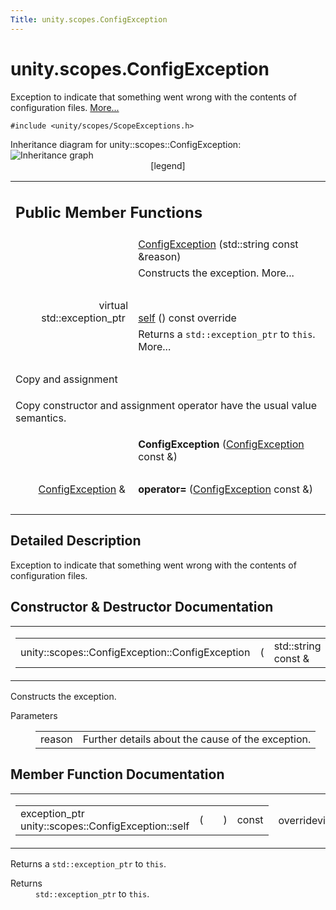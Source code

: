 ```yaml
---
Title: unity.scopes.ConfigException
---
```


# unity.scopes.ConfigException

<p>Exception to indicate that something went wrong with the contents of configuration files.  
<a href="#details">More...</a></p>
<p><code>#include &lt;unity/scopes/ScopeExceptions.h&gt;</code></p>
Inheritance diagram for unity::scopes::ConfigException:
<img src="https://developer.ubuntu.com/static/devportal_uploaded/dcaaf72a-b36a-426d-8b73-0b6e40a41ff3-../unity.scopes.ConfigException/classunity_1_1scopes_1_1_config_exception__inherit__graph.png" border="0" usemap="#unity_1_1scopes_1_1_config_exception_inherit__map" alt="Inheritance graph"/>
<map name="unity_1_1scopes_1_1_config_exception_inherit__map" id="unity_1_1scopes_1_1_config_exception_inherit__map">
</map>
<center><span class="legend">[legend]</span></center>
<table class="memberdecls">
<tr class="heading"><td colspan="2"><h2 class="groupheader">
Public Member Functions</h2></td></tr>
<tr class="memitem:a5478ebe647b1aa386d17fa079f573cb3"><td class="memItemLeft" align="right" valign="top">&#160;</td><td class="memItemRight" valign="bottom"><a class="el" href="#a5478ebe647b1aa386d17fa079f573cb3">ConfigException</a> (std::string const &amp;reason)</td></tr>
<tr class="memdesc:a5478ebe647b1aa386d17fa079f573cb3"><td class="mdescLeft">&#160;</td><td class="mdescRight">Constructs the exception.  More...<br /></td></tr>
<tr class="separator:a5478ebe647b1aa386d17fa079f573cb3"><td class="memSeparator" colspan="2">&#160;</td></tr>
<tr class="memitem:a413ff3265dff664dabae83f73a58c58b"><td class="memItemLeft" align="right" valign="top">virtual std::exception_ptr&#160;</td><td class="memItemRight" valign="bottom"><a class="el" href="#a413ff3265dff664dabae83f73a58c58b">self</a> () const override</td></tr>
<tr class="memdesc:a413ff3265dff664dabae83f73a58c58b"><td class="mdescLeft">&#160;</td><td class="mdescRight">Returns a <code>std::exception_ptr</code> to <code>this</code>.  More...<br /></td></tr>
<tr class="separator:a413ff3265dff664dabae83f73a58c58b"><td class="memSeparator" colspan="2">&#160;</td></tr>
<tr><td colspan="2">Copy and assignment</td></tr>
<tr><td colspan="2"><p>Copy constructor and assignment operator have the usual value semantics. </p>
</td></tr>
<tr class="memitem:a6b91c1ef63d544c7a87a16dc188ef979"><td class="memItemLeft" align="right" valign="top">
&#160;</td><td class="memItemRight" valign="bottom"><b>ConfigException</b> (<a class="el" href="index.html">ConfigException</a> const &amp;)</td></tr>
<tr class="separator:a6b91c1ef63d544c7a87a16dc188ef979"><td class="memSeparator" colspan="2">&#160;</td></tr>
<tr class="memitem:a2b836a2189e973a4cb517f4da3f97a7e"><td class="memItemLeft" align="right" valign="top">
<a class="el" href="index.html">ConfigException</a> &amp;&#160;</td><td class="memItemRight" valign="bottom"><b>operator=</b> (<a class="el" href="index.html">ConfigException</a> const &amp;)</td></tr>
<tr class="separator:a2b836a2189e973a4cb517f4da3f97a7e"><td class="memSeparator" colspan="2">&#160;</td></tr>
</table>
<a name="details" id="details"></a><h2 class="groupheader">Detailed Description</h2>
<p>Exception to indicate that something went wrong with the contents of configuration files. </p>
<h2 class="groupheader">Constructor &amp; Destructor Documentation</h2>
<table class="mlabels">
<tr>
<td class="mlabels-left">
<table class="memname">
<tr>
<td class="memname">unity::scopes::ConfigException::ConfigException </td>
<td>(</td>
<td class="paramtype">std::string const &amp;&#160;</td>
<td class="paramname"><em>reason</em></td><td>)</td>
<td></td>
</tr>
</table>
</td>
<td class="mlabels-right">
<span class="mlabels"><span class="mlabel">explicit</span></span>  </td>
</tr>
</table>
<p>Constructs the exception. </p>
<dl class="params"><dt>Parameters</dt><dd>
<table class="params">
<tr><td class="paramname">reason</td><td>Further details about the cause of the exception. </td></tr>
</table>
</dd>
</dl>
<h2 class="groupheader">Member Function Documentation</h2>
<table class="mlabels">
<tr>
<td class="mlabels-left">
<table class="memname">
<tr>
<td class="memname">exception_ptr unity::scopes::ConfigException::self </td>
<td>(</td>
<td class="paramname"></td><td>)</td>
<td> const</td>
</tr>
</table>
</td>
<td class="mlabels-right">
<span class="mlabels"><span class="mlabel">override</span><span class="mlabel">virtual</span></span>  </td>
</tr>
</table>
<p>Returns a <code>std::exception_ptr</code> to <code>this</code>. </p>
<dl class="section return"><dt>Returns</dt><dd><code>std::exception_ptr</code> to <code>this</code>. </dd></dl>

